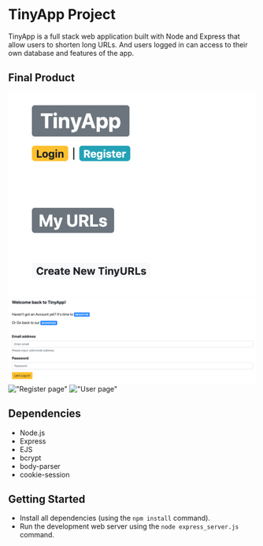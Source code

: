 # TinyApp Project

TinyApp is a full stack web application built with Node and Express that allow users to shorten long URLs.
And users logged in can access to their own database and features of the app.

## Final Product

!["Main page"](https://github.com/kcchaha/TinyApp/blob/master/docs/Main%20page.png)
!["Login page"](https://github.com/kcchaha/TinyApp/blob/master/docs/Login%20page.png)
!["Register page"](#)
!["User page"](#)

## Dependencies

- Node.js
- Express
- EJS
- bcrypt
- body-parser
- cookie-session

## Getting Started

- Install all dependencies (using the `npm install` command).
- Run the development web server using the `node express_server.js` command.
